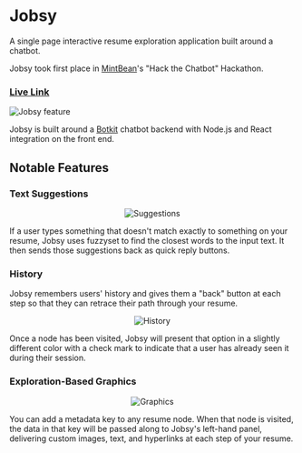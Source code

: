 # Jobsy

A single page interactive resume exploration application built around a chatbot.

Jobsy took first place in [MintBean](https://www.mintbean.io/)'s "Hack the Chatbot" Hackathon.

### [Live Link](https://jobsy-app.herokuapp.com/)

![Jobsy feature](https://dannydash-seeds.s3-us-west-1.amazonaws.com/ReadMe/Jobsy/JobsyOG.png)

Jobsy is built around a [Botkit](https://botkit.ai) chatbot backend with Node.js and React integration on the front end.

## Notable Features
### Text Suggestions

<p align="center">
  <img src="https://raw.githubusercontent.com/tjmccabe/Jobsy/main/public/suggestions.png" alt="Suggestions"/>
</p>

If a user types something that doesn't match exactly to something on your resume, Jobsy uses fuzzyset to find the closest words to the input text. It then sends those suggestions back as quick reply buttons.

### History

Jobsy remembers users' history and gives them a "back" button at each step so that they can retrace their path through your resume.

<p align="center">
  <img src="https://raw.githubusercontent.com/tjmccabe/Jobsy/main/public/history.png" alt="History"/>
</p>

Once a node has been visited, Jobsy will present that option in a slightly different color with a check mark to indicate that a user has already seen it during their session.

### Exploration-Based Graphics

<p align="center">
  <img src="https://raw.githubusercontent.com/tjmccabe/Jobsy/main/public/graphics.png" alt="Graphics"/>
</p>

You can add a metadata key to any resume node. When that node is visited, the data in that key will be passed along to Jobsy's left-hand panel, delivering custom images, text, and hyperlinks at each step of your resume.
